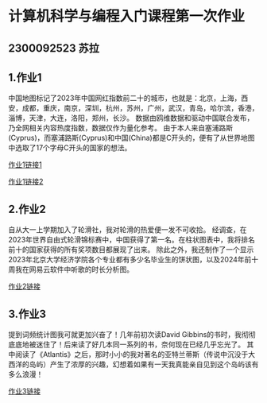 # 计算机科学与编程入门课程第一次作业
## 2300092523 苏拉
## 1.作业1
中国地图标记了2023年中国网红指数前二十的城市，也就是：北京，上海，西安，成都，重庆，南京，深圳，杭州，苏州，广州，武汉，青岛，哈尔滨，香港，淄博，天津，大连，洛阳，郑州，长沙。
数据由鸥维数据和驱动中国联合发布，乃全网相关内容热度指数，数据仅作为量化参考。
由于本人来自塞浦路斯(Cyprus)，而塞浦路斯(Cyprus)和中国(China)都是C开头的，便有了从世界地图中选取了17个字母C开头的国家的想法。

[作业1链接1](https://github.com/specismile/specismile.github.io/blob/main/China.html)

[作业1链接2](https://github.com/specismile/specismile.github.io/blob/main/World.html)


## 2.作业2
自从大一上学期加入了轮滑社，我对轮滑的热爱便一发不可收拾。
经调查，在2023年世界自由式轮滑锦标赛中，中国获得了第一名。在柱状图表中，我将排名前十的国家获得的所有奖项数目都展现了出来。
除此之外，我还制作了一个显示2023年北京大学经济学院各个专业都有多少名毕业生的饼状图，以及2024年前十周我在网易云软件中听歌的时长分析图。

[作业2链接](https://github.com/specismile/specismile.github.io/blob/main/Charts.html)


## 3.作业3
提到词频统计图我可就更加兴奋了！几年前初次读David Gibbins的书时，我彻彻底底地被迷住了！后来读了好几本同一系列的书，奈何现在已经几乎忘光了。
其中阅读了《Atlantis》之后，那时小小的我对著名的亚特兰蒂斯（传说中沉没于大西洋的岛屿）产生了浓厚的兴趣，幻想着如果有一天我真能亲自见到这个岛屿该有多么浪漫！

[作业3链接]([https://github.com/specismile/specismile.github.io/blob/main/Atlantis.html)
